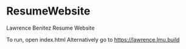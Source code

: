 # ResumeWebsite
Lawrence Benitez Resume Website

To run, open index.html
Alternatively go to https://lawrence.lmu.build
